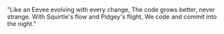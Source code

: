 "Like an Eevee evolving with every change,
The code grows better, never strange.
With Squirtle's flow and Pidgey's flight,
We code and commit into the night."